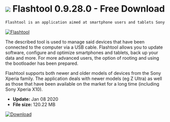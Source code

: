 # ![](https://cdn.softexe.net/static/icon/7/flashtool-9267.png) Flashtool 0.9.28.0 - Free Download

```sh
Flashtool is an application aimed at smartphone users and tablets Sony Xperia.
```
[![Flashtool](https://gallery.dpcdn.pl/imgc/Tools/89354/g_-_420x350_1.5_-_x90fcb342-8cc3-44fd-8780-dd2df19dcd72.jpg)](https://softexe.net/win/hobbies-lifestyle/mobile/flashtool:abfg.html)

The described tool is used to manage said devices that have been connected to the computer via a USB cable. Flashtool allows you to update software, configure and optimize smartphones and tablets, back up your data and more. For more advanced users, the option of rooting and using the bootloader has been prepared.
 
 Flashtool supports both newer and older models of devices from the Sony Xperia family. The application deals with newer models (eg Z Ultra) as well as those that have been available on the market for a long time (including Sony Xperia X10).


- **Update:** Jan 08 2020
- **File size:** 120.22 MB

[![Download](https://cdn.softexe.net/static/img/download.png)](https://softexe.net/win/hobbies-lifestyle/mobile/flashtool:abfg.html)

